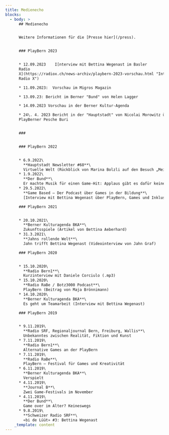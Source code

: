 ```yaml
---
title: Medienecho
blocks:
  - body: >
      ## Medienecho


      Weitere Informationen für die [Presse hier](/press).


      ### PlayBern 2023


      * 12.09.2023    I[nterview mit Bettina Wegenast im Basler
      Radio             
      X](https://radiox.ch/news-archiv/playbern-2023-vorschau.html "Interview
      Radio X")

      * 11.09.2023:  Vorschau im Migros Magazin

      * 13.09.23: Bericht im Berner "Bund" von Helen Lagger

      * 14.09.2023 Vorschau in der Berner Kultur-Agenda

      * 24\. 4. 2023 Bericht in der "Hauptstadt" von Nicolai Morowitz über den
      PlayBerner Pesche Buri


      ###


      ### PlayBern 2022


      * 6.9.2022\
        **Hauptstadt Newsletter #68**\
        Virtuelle Welt (Rückblick von Marina Bolzli auf den Besuch „Meine Sprache und ich“ am PlayBern)
      * 1.9.2022\
        **Der Bund**\
        Er machte Musik für einen Game-Hit: Applaus gibt es dafür keinen (Interview von Ane Hebeisen mit Mario Batkovic im Zusammenhang mit PlayBern)
      * 29.5.2022\
        **Game Based – Der Podcast über Games in der Bildung**\
        [Interview mit Bettina Wegenast über PlayBern, Games und Inklusion](https://open.spotify.com/episode/3s77baVDBGkSgw9gKaGKoo?go=1\&sp_cid=8ef93c87aedc3aaf4db88700b534cbe4\&nd=1 "Game Based Podcast")

      ### PlayBern 2021


      * 20.10.2021\
        **Berner Kulturagenda BKA**\
        Zukunftsspiele (Artikel von Bettina Aeberhard)
      * 31.3.2021\
        **Jahns rollende Welt**\
        Jahn trifft Bettina Wegenast (Videointerview von Jahn Graf)

      ### PlayBern 2020


      * 15.10.2020\
        **Radio Bern1**\
        Kurzinterview mit Daniele Corciulo (.mp3)
      * 15.10.2020\
        **Radio RaBe / Botz3000 Podcast**\
        PlayBern (Beitrag von Maja Brönnimann)
      * 14.10.2020\
        **Berner Kulturagenda BKA**\
        Es geht um Teamarbeit (Interview mit Bettina Wegenast)

      ### PlayBern 2019


      * 9.11.2019\
        **Radio SRF, Regionaljournal Bern, Freiburg, Wallis**\
        Unbekanntes zwischen Realität, Fiktion und Kunst
      * 7.11.2019\
        **Radio Bern1**\
        Alternative Games an der PlayBern
      * 7.11.2019\
        **Radio RaBe**\
        PlayBern – Festival für Games und Kreativität
      * 6.11.2019\
        **Berner Kulturagenda BKA**\
        Verspielt
      * 4.11.2019\
        **Journal B**\
        Zwei Game-Festivals im November
      * 4.11.2019\
        **Der Bund**\
        Game over im Alter? Keineswegs
      * 9.8.2019\
        **Schweizer Radio SRF**\
        «bi de Lüüt» #3: Bettina Wegenast
    _template: content
---
```


